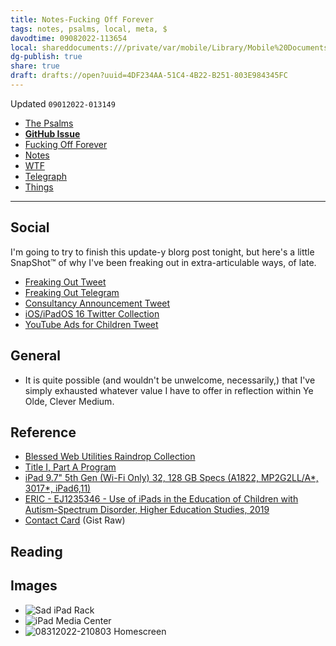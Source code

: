 ```yaml
---
title: Notes-Fucking Off Forever
tags: notes, psalms, local, meta, $
davodtime: 09082022-113654
local: shareddocuments:///private/var/mobile/Library/Mobile%20Documents/iCloud~md~obsidian/Documents/OBSHIDDIAN/drafts/4DF234AA-51C4-4B22-B251-803E984345FC.md
dg-publish: true
share: true
draft: drafts://open?uuid=4DF234AA-51C4-4B22-B251-803E984345FC
---
```

Updated `09012022-013149`

- [The Psalms](https://bilge.world/fucking-off-forever)
- [**GitHub Issue**](https://github.com/extratone/bilge/issues/363)
- [Fucking Off Forever](drafts://open?uuid=1B3F92E5-7F8A-49F4-9C29-1714F3999FE8)
- [Notes](drafts://open?uuid=4DF234AA-51C4-4B22-B251-803E984345FC)
- [WTF](https://davidblue.wtf/drafts/4DF234AA-51C4-4B22-B251-803E984345FC.html)
- [Telegraph](https://telegra.ph/Fucking-Off-Forever-09-01)
- [Things](things:///show?id=UhAbJ8GXNTzSRFJ14xisc)

---

## Social

I'm going to try to finish this update-y blorg post tonight, but here's a little SnapShot™ of why I've been freaking out in extra-articulable ways, of late.

- [Freaking Out Tweet](https://twitter.com/NeoYokel/status/1565184027690258433)
- [Freaking Out Telegram](https://t.me/extratone/12706)
- [Consultancy Announcement Tweet](https://twitter.com/NeoYokel/status/1542999255497023489)
- [iOS/iPadOS 16 Twitter Collection](https://twitter.com/NeoYokel/timelines/1548484871550406656)
- [YouTube Ads for Children Tweet](https://twitter.com/neoyokel/status/1565127670345744388)

## General

- It is quite possible (and wouldn't be unwelcome, necessarily,) that I've simply exhausted whatever value I have to offer in reflection within Ye Olde, Clever Medium.

## Reference

- [Blessed Web Utilities Raindrop Collection](https://raindrop.io/davidblue/blessed-web-utilities-13380122)
- [Title I, Part A Program](https://www2.ed.gov/programs/titleiparta/index.html)
- [iPad 9.7" 5th Gen (Wi-Fi Only) 32, 128 GB Specs (A1822, MP2G2LL/A*, 3017*, iPad6,11)](https://everymac.com/systems/apple/ipad/specs/apple-ipad-9-7-inch-early-2017-wi-fi-only-specs.html)
- [ERIC - EJ1235346 - Use of iPads in the Education of Children with Autism-Spectrum Disorder, Higher Education Studies, 2019](https://eric.ed.gov/?id=EJ1235346)
- [Contact Card](https://gist.github.com/extratone/7118e115b200f19d577dfe6a330d898f/raw/790cd2ec3cdd160a462abb1caf443315ca8b91f3/davidblue.vcf) (Gist Raw)

## Reading

## Images

- ![Sad iPad Rack](https://i.snap.as/1o0iA322.png)
- ![iPad Media Center](https://i.snap.as/Kxyy5PxB.jpeg)
- ![08312022-210803 Homescreen](https://i.snap.as/9gA3TMn4.png)